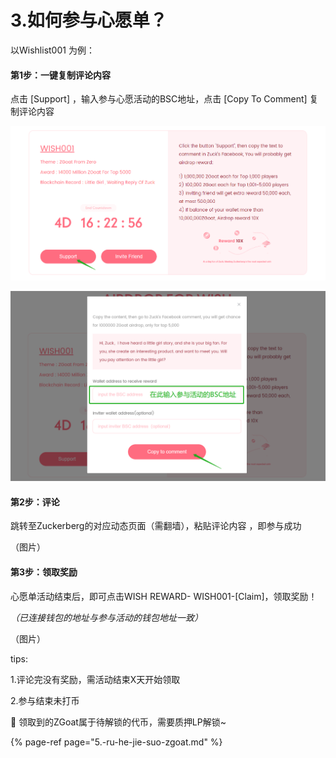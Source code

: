# 3.如何参与心愿单？

以Wishlist001 为例：

#### 第1步：一键复制评论内容

点击 \[Support\] ，输入参与心愿活动的BSC地址，点击 \[Copy To Comment\] 复制评论内容

![](../../.gitbook/assets/ru-he-can-yu-xin-yuan-dan-1.png)

![](../../.gitbook/assets/ru-he-can-yu-xin-yuan-dan-2.png)

#### 第2步：评论

跳转至Zuckerberg的对应动态页面（需翻墙），粘贴评论内容 ，即参与成功

（图片）



#### 第3步：领取奖励

心愿单活动结束后，即可点击WISH REWARD- WISH001-\[Claim\]，领取奖励！

_（已连接钱包的地址与参与活动的钱包地址一致）_

（图片）



tips:

1.评论完没有奖励，需活动结束X天开始领取  

2.参与结束未打币



📍  领取到的ZGoat属于待解锁的代币，需要质押LP解锁~

{% page-ref page="5.-ru-he-jie-suo-zgoat.md" %}



